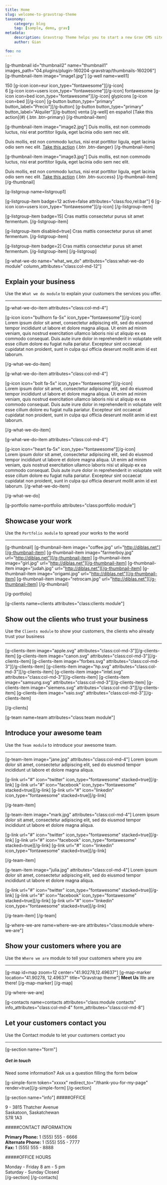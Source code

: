 ```yaml
---
title: Home
slug: welcome-to-gravstrap-theme
taxonomy:
    category: blog
    tag: [sample, demo, grav]
metadata:
    description: Gravstrap Theme helps you to start a new Grav CMS site with Bootstrap support and several ready to use modules. It is also perfect to extend to start a new Bootstrap custom theme, to fit your needs.
    author: Gian

foo: no
---
```

[g-thumbnail id="thumbnail2"  name="thumbnail1" images_path="04.plugins/plugin-160204-gravstrap/thumbnails-160206"]
[g-thumbnail-item image="image1.jpg"]
[g-well name=well1]
<div class="item-icon">
150 [g-icon icon=eur icon_type="fontawesome"][/g-icon]
</div>
6 [g-icon icon=users icon_type="fontawesome"][/g-icon]
fontawesome
[g-icon icon=bed icon_type="fontawesome"][/g-icon]
glypicons
[g-icon icon=bed ][/g-icon]
[g-button button_type="primary" button_label="Precio"][/g-button]
[g-button button_type="primary" button_label="Alquiler"][/g-button]
venta
[/g-well]
en español
 [Take this action](#) {.btn .btn-primary}
[/g-thumbnail-item]

[g-thumbnail-item image="image2.jpg"]
Duis mollis, est non commodo luctus, nisi erat porttitor ligula, eget lacinia odio sem nec elit.

Duis mollis, est non commodo luctus, nisi erat porttitor ligula, eget lacinia odio sem nec elit.
[Take this action](#) {.btn .btn-danger}
[/g-thumbnail-item]

[g-thumbnail-item image="image3.jpg"]
Duis mollis, est non commodo luctus, nisi erat porttitor ligula, eget lacinia odio sem nec elit.

Duis mollis, est non commodo luctus, nisi erat porttitor ligula, eget lacinia odio sem nec elit.
[Take this action](#) {.btn .btn-success}
[/g-thumbnail-item] 
[/g-thumbnail]
 
[g-listgroup name=listgroup1]

[g-listgroup-item badge=12 active=false attributes="class:foo,rel:bar"]
6 [g-icon icon=users icon_type="fontawesome"][/g-icon]
[/g-listgroup-item]

[g-listgroup-item badge=15]
Cras mattis consectetur purus sit amet fermentum.
[/g-listgroup-item]

[g-listgroup-item disabled=true]
Cras mattis consectetur purus sit amet fermentum.
[/g-listgroup-item]

[g-listgroup-item badge=2]
Cras mattis consectetur purus sit amet fermentum.
[/g-listgroup-item]
[/g-listgroup]

[g-what-we-do name="what_we_do" attributes="class:what-we-do module" column_attributes="class:col-md-12"]

## Explain your business
Use the `What we do module` to explain your customers the services you offer.
___

[g-what-we-do-item attributes="class:col-md-4"]

<div class="item-icon">
[g-icon icon="bullhorn fa-5x" icon_type="fontawesome"][/g-icon]
</div>
Lorem ipsum dolor sit amet, consectetur adipiscing elit, sed do eiusmod tempor incididunt ut labore et dolore magna aliqua. Ut enim ad minim veniam, quis nostrud exercitation ullamco laboris nisi ut aliquip ex ea commodo consequat. Duis aute irure dolor in reprehenderit in voluptate velit esse cillum dolore eu fugiat nulla pariatur. Excepteur sint occaecat cupidatat non proident, sunt in culpa qui officia deserunt mollit anim id est laborum.

[/g-what-we-do-item]

[g-what-we-do-item attributes="class:col-md-4"]
<div class="item-icon">
[g-icon icon="bolt fa-5x" icon_type="fontawesome"][/g-icon]
</div>
Lorem ipsum dolor sit amet, consectetur adipiscing elit, sed do eiusmod tempor incididunt ut labore et dolore magna aliqua. Ut enim ad minim veniam, quis nostrud exercitation ullamco laboris nisi ut aliquip ex ea commodo consequat. Duis aute irure dolor in reprehenderit in voluptate velit esse cillum dolore eu fugiat nulla pariatur. Excepteur sint occaecat cupidatat non proident, sunt in culpa qui officia deserunt mollit anim id est laborum.

[/g-what-we-do-item]

[g-what-we-do-item attributes="class:col-md-4"]

<div class="item-icon">
[g-icon icon="heart fa-5x" icon_type="fontawesome"][/g-icon]
</div>
Lorem ipsum dolor sit amet, consectetur adipiscing elit, sed do eiusmod tempor incididunt ut labore et dolore magna aliqua. Ut enim ad minim veniam, quis nostrud exercitation ullamco laboris nisi ut aliquip ex ea commodo consequat. Duis aute irure dolor in reprehenderit in voluptate velit esse cillum dolore eu fugiat nulla pariatur. Excepteur sint occaecat cupidatat non proident, sunt in culpa qui officia deserunt mollit anim id est laborum.
[/g-what-we-do-item]

[/g-what-we-do]


[g-portfolio name=portfolio attributes="class:portfolio module"]

## Showcase your work
Use the `Portfolio module` to spread your works to the world

___

[g-thumbnail]
[g-thumbnail-item image="coffee.jpg" url="http://diblas.net"][/g-thumbnail-item]
[g-thumbnail-item image="farmerboy.jpg" url="http://diblas.net"][/g-thumbnail-item]
[g-thumbnail-item image="girl.jpg" url="http://diblas.net"][/g-thumbnail-item]
[g-thumbnail-item image="judah.jpg" url="http://diblas.net"][/g-thumbnail-item]
[g-thumbnail-item image="origami.jpg" url="http://diblas.net"][/g-thumbnail-item]
[g-thumbnail-item image="retrocam.jpg" url="http://diblas.net"][/g-thumbnail-item]
[/g-thumbnail]

[/g-portfolio]


[g-clients name=clients attributes="class:clients module"]

## Show out the clients who trust your business
Use the `Clients module` to show your customers, the clients who already trust your business

___

[g-clients-item image="apple.svg" attributes="class:col-md-3"][/g-clients-item]
[g-clients-item image="canon.svg" attributes="class:col-md-3"][/g-clients-item]
[g-clients-item image="forbes.svg" attributes="class:col-md-3"][/g-clients-item]
[g-clients-item image="hp.svg" attributes="class:col-md-3"][/g-clients-item]
[g-clients-item image="intel.svg" attributes="class:col-md-3"][/g-clients-item]
[g-clients-item image="samsung.svg" attributes="class:col-md-3"][/g-clients-item]
[g-clients-item image="siemens.svg" attributes="class:col-md-3"][/g-clients-item]
[g-clients-item image="vaio.svg" attributes="class:col-md-3"][/g-clients-item]

[/g-clients]

[g-team name=team attributes="class:team module"]

## Introduce your awesome team
Use the `Team module` to introduce your awesome team.

___

[g-team-item image="jane.jpg" attributes="class:col-md-4"]
Lorem ipsum dolor sit amet, consectetur adipiscing elit, sed do eiusmod tempor incididunt ut labore et dolore magna aliqua.
<div class="item-social">
[g-link url="#" icon="twitter" icon_type="fontawesome" stacked=true][/g-link]
[g-link url="#" icon="facebook" icon_type="fontawesome" stacked=true][/g-link]
[g-link url="#" icon="linkedin" icon_type="fontawesome" stacked=true][/g-link]
</div>

[/g-team-item]

[g-team-item image="mark.jpg" attributes="class:col-md-4"]
Lorem ipsum dolor sit amet, consectetur adipiscing elit, sed do eiusmod tempor incididunt ut labore et dolore magna aliqua.
<div class="item-social">
[g-link url="#" icon="twitter" icon_type="fontawesome" stacked=true][/g-link]
[g-link url="#" icon="facebook" icon_type="fontawesome" stacked=true][/g-link]
[g-link url="#" icon="linkedin" icon_type="fontawesome" stacked=true][/g-link]
</div>

[/g-team-item]

[g-team-item image="julia.jpg" attributes="class:col-md-4"]
Lorem ipsum dolor sit amet, consectetur adipiscing elit, sed do eiusmod tempor incididunt ut labore et dolore magna aliqua.
<div class="item-social">
[g-link url="#" icon="twitter" icon_type="fontawesome" stacked=true][/g-link]
[g-link url="#" icon="facebook" icon_type="fontawesome" stacked=true][/g-link]
[g-link url="#" icon="linkedin" icon_type="fontawesome" stacked=true][/g-link]
</div>

[/g-team-item]
[/g-team]

[g-where-we-are name=where-we-are attributes="class:module where-we-are"]

## Show your customers where you are
Use the `Where we are` module to tell your customers where you are

___

[g-map id=map zoom=12 center="41.90278,12.49637"]
[g-map-marker location="41.90278, 12.49637" title="Gravstrap theme"]
**Meet Us**
We are there!
[/g-map-marker]
[/g-map]

[/g-where-we-are]

[g-contacts name=contacts attributes="class:module contacts" info_attributes="class:col-md-4" form_attributes="class:col-md-8"]

## Let your customers contact you
Use the Contact module to let your customers contact you

___

[g-section name="form"]
##### Get in touch
Need some information? Ask us a question filling the form below

[g-simple-form token="xxxxx" redirect_to="/thank-you-for-my-page" render=true][/g-simple-form]
[/g-section]

[g-section name="info"]
#####OFFICE

9 - 3815 Thatcher Avenue  
Saskatoon, Saskatchewan  
S7R 1A3

#####CONTACT INFORMATION

**Primary Phone:** 1 (555) 555 - 6666  
**Alternate Phone:** 1 (555) 555 - 7777  
**Fax:** 1 (555) 555 - 8888


#####OFFICE HOURS

Monday - Friday 8 am - 5 pm  
Saturday - Sunday Closed  
[/g-section]
[/g-contacts]
